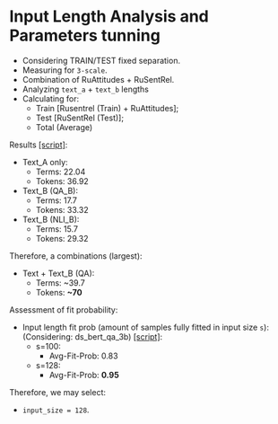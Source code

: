 # Input Length Analysis and Parameters tunning

* Considering TRAIN/TEST fixed separation.
* Measuring for `3-scale`.
* Combination of RuAttitudes + RuSentRel.
* Analyzing `text_a` + `text_b` lengths
* Calculating for:
    * Train [Rusentrel (Train) + RuAttitudes];
    * Test [RuSentRel (Test)];
    * Total (Average)

Results [[script]](statistics/bert_export_avg_text_stat.py):
* Text_A only:
    * Terms: 22.04 
    * Tokens: 36.92
* Text_B (QA_B):
    * Terms: 17.7
    * Tokens: 33.32
* Text_B (NLI_B):
    * Terms: 15.7
    * Tokens: 29.32

Therefore, a combinations (largest):
* Text + Text_B (QA):
    * Terms: ~39.7
    * Tokens: **~70**
    
Assessment of fit probability:
* Input length fit prob (amount of samples fully fitted in input size `s`):
(Considering: ds_bert_qa_3b) [[script]](statistics/bert_export_fit.py):
    * s=100: 
        - Avg-Fit-Prob: 0.83
    * s=128:
        - Avg-Fit-Prob: **0.95**
        
Therefore, we may select:
 * `input_size = 128`.

